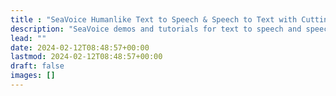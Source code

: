 ```yaml
---
title : "SeaVoice Humanlike Text to Speech & Speech to Text with Cutting Edge Accuracy"
description: "SeaVoice demos and tutorials for text to speech and speech to text with cutting edge artificial intelligence"
lead: ""
date: 2024-02-12T08:48:57+00:00
lastmod: 2024-02-12T08:48:57+00:00
draft: false
images: []
---
```

